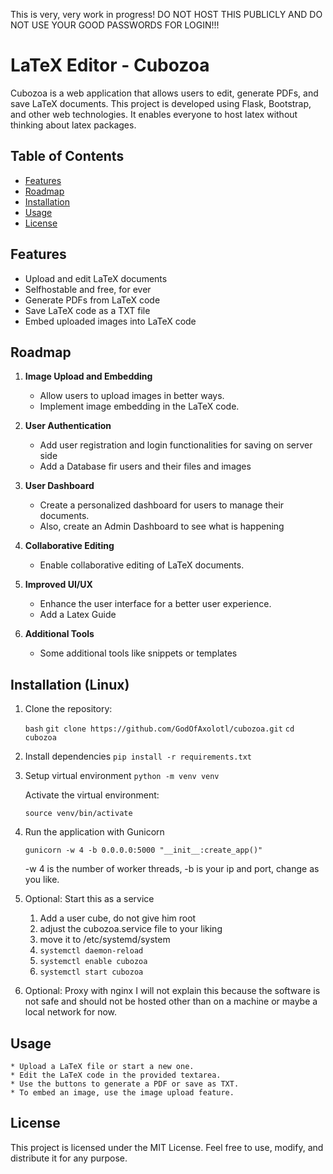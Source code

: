 This is very, very work in progress! DO NOT HOST THIS PUBLICLY AND DO NOT USE YOUR GOOD PASSWORDS FOR LOGIN!!!

# LaTeX Editor - Cubozoa

Cubozoa is a web application that allows users to edit, generate PDFs, and save LaTeX documents. This project is developed using Flask, Bootstrap, and other web technologies. It enables everyone to host latex without thinking about latex packages.

## Table of Contents

- [Features](#features)
- [Roadmap](#roadmap)
- [Installation](#installation)
- [Usage](#usage)
- [License](#license)

## Features

- Upload and edit LaTeX documents
- Selfhostable and free, for ever
- Generate PDFs from LaTeX code
- Save LaTeX code as a TXT file
- Embed uploaded images into LaTeX code

## Roadmap

1. **Image Upload and Embedding**
   - Allow users to upload images in better ways.
   - Implement image embedding in the LaTeX code.

2. **User Authentication**
   - Add user registration and login functionalities for saving on server side
   - Add a Database fir users and their files and images

3. **User Dashboard**
   - Create a personalized dashboard for users to manage their documents.
   - Also, create an Admin Dashboard to see what is happening 

4. **Collaborative Editing**
   - Enable collaborative editing of LaTeX documents.

5. **Improved UI/UX**
   - Enhance the user interface for a better user experience.
   - Add a Latex Guide

6. **Additional Tools**
    - Some additional tools like snippets or templates

## Installation (Linux)

1. Clone the repository:

   ```bash```
   ```git clone https://github.com/GodOfAxolotl/cubozoa.git```
   ```cd cubozoa```

2. Install dependencies
    ```pip install -r requirements.txt```

3. Setup virtual environment
    ```python -m venv venv```

   Activate the virtual environment:

    ```source venv/bin/activate```

4. Run the application with Gunicorn

    ```gunicorn -w 4 -b 0.0.0.0:5000 "__init__:create_app()"```

    -w 4 is the number of worker threads, -b is your ip and port, change as you like.

5. Optional: Start this as a service
    1. Add a user cube, do not give him root
    2. adjust the cubozoa.service file to your liking
    3. move it to /etc/systemd/system
    4. ```systemctl daemon-reload```
    5. ```systemctl enable cubozoa```
    6. ```systemctl start cubozoa```

6. Optional: Proxy with nginx
    I will not explain this because the software is not safe and should not be hosted other than on a machine or maybe a local network for now.

## Usage
    * Upload a LaTeX file or start a new one.
    * Edit the LaTeX code in the provided textarea.
    * Use the buttons to generate a PDF or save as TXT.
    * To embed an image, use the image upload feature.

## License

This project is licensed under the MIT License. Feel free to use, modify, and distribute it for any purpose.